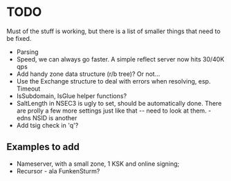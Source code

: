 # TODO

Must of the stuff is working, but there is a list of smaller
things that need to be fixed.

* Parsing
* Speed, we can always go faster. A simple reflect server now hits 30/40K qps
* Add handy zone data structure (r/b tree)? Or not...
* Use the Exchange structure to deal with errors when resolving, esp. Timeout
* IsSubdomain, IsGlue helper functions?
* SaltLength in NSEC3 is ugly to set, should be automatically done. There are prolly a few more
   settings just like that -- need to look at them.
   -edns NSID is another
* Add tsig check in 'q'?

## Examples to add

* Nameserver, with a small zone, 1 KSK and online signing;
* Recursor - ala FunkenSturm?
